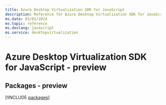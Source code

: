 ```yaml
---
title: Azure Desktop Virtualization SDK for JavaScript
description: Reference for Azure Desktop Virtualization SDK for JavaScript
ms.date: 03/01/2024
ms.topic: reference
ms.devlang: javascript
ms.service: desktopvirtualization
---
```

# Azure Desktop Virtualization SDK for JavaScript - preview
## Packages - preview
[!INCLUDE [packages](desktop-virtualization-index.md)]
